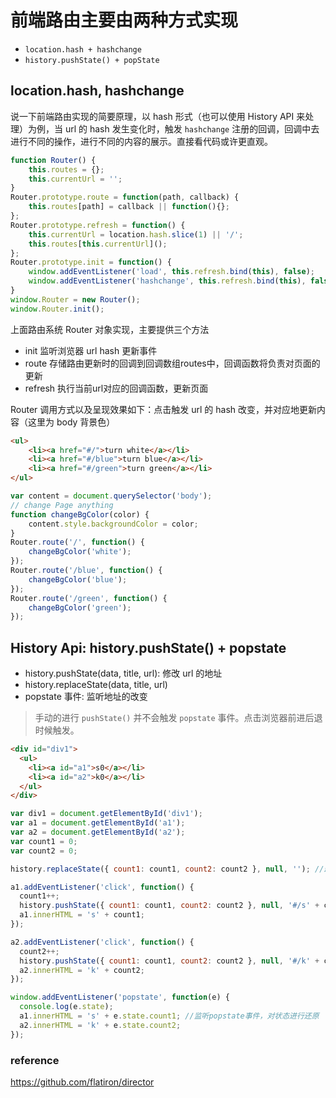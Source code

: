 # 前端路由主要由两种方式实现

* `location.hash + hashchange`
* `history.pushState() + popState`

## location.hash, hashchange

说一下前端路由实现的简要原理，以 hash 形式（也可以使用 History API 来处理）为例，当 url 的 hash 发生变化时，触发 `hashchange` 注册的回调，回调中去进行不同的操作，进行不同的内容的展示。直接看代码或许更直观。

```javascript
function Router() {
    this.routes = {};
    this.currentUrl = '';
}
Router.prototype.route = function(path, callback) {
    this.routes[path] = callback || function(){};
};
Router.prototype.refresh = function() {
    this.currentUrl = location.hash.slice(1) || '/';
    this.routes[this.currentUrl]();
};
Router.prototype.init = function() {
    window.addEventListener('load', this.refresh.bind(this), false);
    window.addEventListener('hashchange', this.refresh.bind(this), false);
}
window.Router = new Router();
window.Router.init();
```

上面路由系统 Router 对象实现，主要提供三个方法

* init 监听浏览器 url hash 更新事件
* route 存储路由更新时的回调到回调数组routes中，回调函数将负责对页面的更新
* refresh 执行当前url对应的回调函数，更新页面

Router 调用方式以及呈现效果如下：点击触发 url 的 hash 改变，并对应地更新内容（这里为 body 背景色）

```html
<ul>
    <li><a href="#/">turn white</a></li>
    <li><a href="#/blue">turn blue</a></li>
    <li><a href="#/green">turn green</a></li>
</ul>
```

```javascript
var content = document.querySelector('body');
// change Page anything
function changeBgColor(color) {
    content.style.backgroundColor = color;
}
Router.route('/', function() {
    changeBgColor('white');
});
Router.route('/blue', function() {
    changeBgColor('blue');
});
Router.route('/green', function() {
    changeBgColor('green');
});
```

## History Api: history.pushState() + popstate

* history.pushState(data, title, url): 修改 url 的地址
* history.replaceState(data, title, url)
* popstate 事件: 监听地址的改变

> 手动的进行 `pushState()` 并不会触发 `popstate` 事件。点击浏览器前进后退时候触发。

```html
<div id="div1">
  <ul>
    <li><a id="a1">s0</a></li>
    <li><a id="a2">k0</a></li>
  </ul>
</div>
```

```javascript
var div1 = document.getElementById('div1');
var a1 = document.getElementById('a1');
var a2 = document.getElementById('a2');
var count1 = 0;
var count2 = 0;

history.replaceState({ count1: count1, count2: count2 }, null, ''); //最开始的状态，采用replace直接替换

a1.addEventListener('click', function() {
  count1++;
  history.pushState({ count1: count1, count2: count2 }, null, '#/s' + count1); //之后的状态，需要进行保存
  a1.innerHTML = 's' + count1;
});

a2.addEventListener('click', function() {
  count2++;
  history.pushState({ count1: count1, count2: count2 }, null, '#/k' + count2); //之后的状态，需要进行保存
  a2.innerHTML = 'k' + count2;
});

window.addEventListener('popstate', function(e) {
  console.log(e.state);
  a1.innerHTML = 's' + e.state.count1; //监听popstate事件，对状态进行还原
  a2.innerHTML = 'k' + e.state.count2;
});
```

### reference

<https://github.com/flatiron/director>